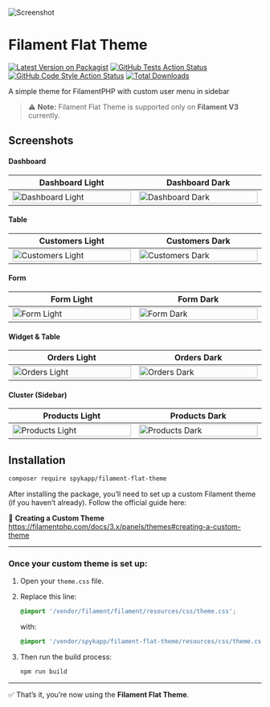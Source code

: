 ![Screenshot](https://banners.beyondco.de/Filament%20Flat%20Theme.png?theme=light&packageManager=composer+require&packageName=spykapp%2Ffilament-flat-theme&pattern=architect&style=style_1&description=A+simple+theme+for+FilamentPHP+based+on+a+Flat+design.&md=1&showWatermark=0&fontSize=100px&images=color-swatch)

# Filament Flat Theme

[![Latest Version on Packagist](https://img.shields.io/packagist/v/spykapp/filament-flat-theme.svg?style=flat-square)](https://packagist.org/packages/spykapp/filament-flat-theme)
[![GitHub Tests Action Status](https://img.shields.io/github/actions/workflow/status/spykapp/filament-flat-theme/run-tests.yml?branch=main&label=tests&style=flat-square)](https://github.com/spykapp/filament-flat-theme/actions?query=workflow%3Arun-tests+branch%3Amain)
[![GitHub Code Style Action Status](https://img.shields.io/github/actions/workflow/status/spykapp/filament-flat-theme/fix-php-code-style-issues.yml?branch=main&label=code%20style&style=flat-square)](https://github.com/spykapp/filament-flat-theme/actions?query=workflow%3A"Fix+PHP+code+style+issues"+branch%3Amain)
[![Total Downloads](https://img.shields.io/packagist/dt/spykapp/filament-flat-theme.svg?style=flat-square)](https://packagist.org/packages/spykapp/filament-flat-theme)

A simple theme for FilamentPHP with custom user menu in sidebar

> ⚠️ **Note:** Filament Flat Theme is supported only on **Filament V3** currently.


## Screenshots

#### Dashboard

<table class="table">
  <thead>
    <tr>
      <th scope="col" width="1000px">Dashboard Light</th>
      <th scope="col" width="1000px">Dashboard Dark</th>
    </tr>
  </thead>
  <tbody>
    <tr>
      <td>
        <a href="https://ibb.co/Y4JL2Qh9" target="_blank">
            <img src="https://i.ibb.co/DPmR4WQX/dashboard-l.png" width="100%" alt="Dashboard Light" />
        </a>
      </td>
      <td>
        <a href="https://ibb.co/x88nmjsT" target="_blank">
            <img src="https://i.ibb.co/QjjW8Ncw/dashboard-d.png" width="100%" alt="Dashboard Dark" />
        </a>
      </td>
    </tr>
  </tbody>
</table>

#### Table

<table class="table">
  <thead>
    <tr>
      <th scope="col" width="1000px">Customers Light</th>
      <th scope="col" width="1000px">Customers Dark</th>
    </tr>
  </thead>
  <tbody>
    <tr>
      <td>
        <a href="https://ibb.co/3y8KxrZv" target="_blank">
          <img src="https://i.ibb.co/qM46HyQC/customers-l.png" width="100%" alt="Customers Light" />
        </a>
      </td>
      <td>
        <a href="https://ibb.co/LXWSBZcc" target="_blank">
          <img src="https://i.ibb.co/7d5vB1ZZ/customers-d.png" width="100%" alt="Customers Dark" />
        </a>
      </td>
    </tr>
  </tbody>
</table>

#### Form

<table class="table">
  <thead>
    <tr>
      <th scope="col" width="1000px">Form Light</th>
      <th scope="col" width="1000px">Form Dark</th>
    </tr>
  </thead>
  <tbody>
    <tr>
      <td>
        <a href="https://ibb.co/wNvDHvrQ" target="_blank">
          <img src="https://i.ibb.co/FbPGvPqY/form-l.png" width="100%" alt="Form Light" />
        </a>
      </td>
      <td>
        <a href="https://ibb.co/hJDTrn4N" target="_blank">
          <img src="https://i.ibb.co/KpF8BQfg/form-d.png" width="100%" alt="Form Dark" />
        </a>
      </td>
    </tr>
  </tbody>
</table>

#### Widget & Table

<table class="table">
  <thead>
    <tr>
      <th scope="col" width="1000px">Orders Light</th>
      <th scope="col" width="1000px">Orders Dark</th>
    </tr>
  </thead>
  <tbody>
    <tr>
      <td>
        <a href="https://ibb.co/sYNTbnt" target="_blank">
          <img src="https://i.ibb.co/ZDFQG5N/orders-l.png" width="100%" alt="Orders Light" />
        </a>
      </td>
      <td>
        <a href="https://ibb.co/hFKm9z7y" target="_blank">
          <img src="https://i.ibb.co/Wvc25Jx6/orders-d.png" width="100%" alt="Orders Dark" />
        </a>
      </td>
    </tr>
  </tbody>
</table>

#### Cluster (Sidebar)

<table class="table">
  <thead>
    <tr>
      <th scope="col" width="1000px">Products Light</th>
      <th scope="col" width="1000px">Products Dark</th>
    </tr>
  </thead>
  <tbody>
    <tr>
      <td>
        <a href="https://ibb.co/Rpc3Pwvr">
          <img src="https://i.ibb.co/4Zp8Mrmv/products-l.png" width="100%" alt="Products Light" />
        </a>
      </td>
      <td>
        <a href="https://ibb.co/3YRq0Xkp">
          <img src="https://i.ibb.co/x8F0Mv31/products-d.png" width="100%" alt="Products Dark" />
        </a>
      </td>
    </tr>
  </tbody>
</table>


## Installation

```bash
composer require spykapp/filament-flat-theme
```
After installing the package, you’ll need to set up a custom Filament theme (if you haven’t already). Follow the official guide here:

📘 **Creating a Custom Theme**  
https://filamentphp.com/docs/3.x/panels/themes#creating-a-custom-theme

---

### Once your custom theme is set up:

1. Open your `theme.css` file.
2. Replace this line:

    ```css
    @import '/vendor/filament/filament/resources/css/theme.css';
    ```

   with:

    ```css
    @import '/vendor/spykapp/filament-flat-theme/resources/css/theme.css';
    ```

3. Then run the build process:

    ```bash
    npm run build
    ```

---

✅ That’s it, you’re now using the **Filament Flat Theme**.

